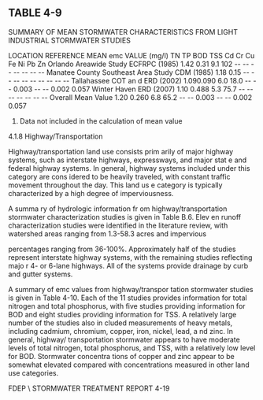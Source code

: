 <!-- NEEDS USER REVIEW -->
## TABLE  4-9 
 
SUMMARY  OF  MEAN  STORMWATER  CHARACTERISTICS 
FROM  LIGHT  INDUSTRIAL  STORMWATER  STUDIES 
 
LOCATION 
REFERENCE 
MEAN emc VALUE  (mg/l) 
TN 
TP 
BOD 
TSS 
Cd 
Cr 
Cu 
Fe 
Ni 
Pb 
Zn 
Orlando Areawide 
Study 
ECFRPC 
 (1985) 
1.42 0.31 9.1 102 -- -- -- -- -- -- -- 
Manatee County 
Southeast Area Study 
CDM 
(1985) 
1.18 0.15 -- -- -- -- -- -- -- -- -- 
Tallahassee 
COT an d  ERD 
(2002) 
1.090.090 6.0 18.0 -- -- 0.003 -- -- 0.002 0.057 
Winter Haven ERD (2007) 1.10 0.488 5.3 75.7 -- -- -- -- -- -- -- 
Overall Mean Value 1.20 0.260 6.8 65.2 -- -- 0.003 -- -- 0.002 0.057 
 
1.  Data not included in the calculation of mean value 
 
 
4.1.8 Highway/Transportation
 
 
 Highway/transportation land use consists prim
arily of major highway systems, such as 
interstate highways, expressways, and major stat
e and federal highway systems.  In general, 
highway systems included under this category are cons
idered to be heavily traveled, with constant 
traffic movement throughout the day.  This land us
e category is typically characterized by a high 
degree of imperviousness. 

 

 A summa ry of hydrologic information fr
om highway/transportation stormwater 
characterization studies is given in Table B.6.  Elev
en  runoff characterization studies were identified 
in the literature review, with watershed areas ranging from 1.3-58.3 acres and impervious 

percentages ranging from 36-100%.  Approximately half
 of the studies represent interstate highway 
systems, with the remaining studies reflecting majo
r 4- or 6-lane highways.  All of the systems 
provide drainage by curb and gutter systems. 

 

 A summary of emc values from highway/transpor
tation stormwater studies is given in Table 
4-10.  Each of the 11 studies provides information 
for total nitrogen and total phosphorus, with five 
studies providing information for BOD and eight
 studies providing information for TSS.  A 
relatively large number of the studies also in
cluded measurements of heavy metals, including 
cadmium, chromium, copper, iron, nickel, lead, a
nd zinc.  In general, highway/ transportation 
stormwater appears to have moderate levels of
 total nitrogen, total phosphorus, and TSS, with a 
relatively low level for BOD.  Stormwater concentra
tions of copper and zinc appear to be somewhat 
elevated compared with concentrations measured in other land use categories. 
 

FDEP \ STORMWATER  TREATMENT  REPORT 
4-19

